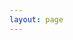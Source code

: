 ```yaml
---
layout: page
---
```


<script setup>
import Player from './online/Player.vue'
</script>

<Player />
